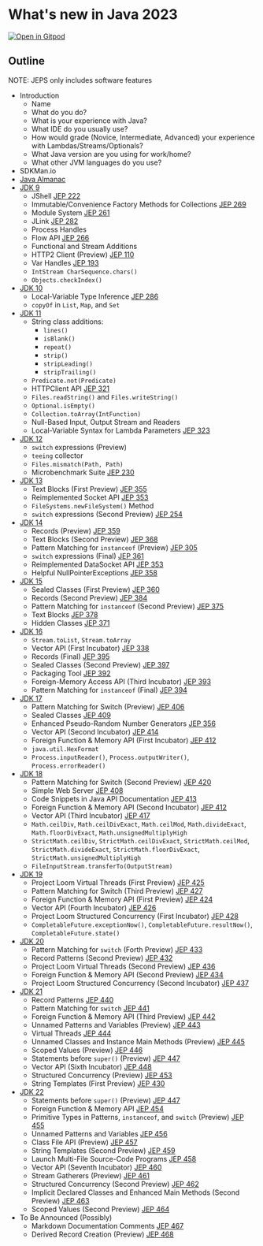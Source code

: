 # What's new in Java 2023

[![Open in Gitpod](https://gitpod.io/button/open-in-gitpod.svg)](https://gitpod.io/github.com/dhinojosa/whats-new-java)

## Outline

NOTE: JEPS only includes software features

* Introduction
    * Name
    * What do you do?
    * What is your experience with Java?
    * What IDE do you usually use?
    * How would grade (Novice, Intermediate, Advanced)
      your experience with Lambdas/Streams/Optionals?
    * What Java version are you using for work/home?
    * What other JVM languages do you use?
* SDKMan.io
* [Java Almanac](https://javaalmanac.io/)
* [JDK 9](https://docs.oracle.com/javase/9/docs/api/overview-summary.html)
    * JShell [JEP 222](https://openjdk.java.net/jeps/222)
    * Immutable/Convenience Factory Methods for Collections [JEP 269](https://openjdk.java.net/jeps/269)
    * Module System [JEP 261](https://openjdk.java.net/jeps/261)
    * JLink [JEP 282](https://openjdk.java.net/jeps/282)
    * Process Handles
    * Flow API [JEP 266](https://openjdk.java.net/jeps/266)
    * Functional and Stream Additions
    * HTTP2 Client (Preview) [JEP 110](https://openjdk.java.net/jeps/110)
    * Var Handles [JEP 193](https://openjdk.java.net/jeps/193)
    * `IntStream CharSequence.chars()`
    * `Objects.checkIndex()`
* [JDK 10](https://docs.oracle.com/javase/10/docs/api/overview-summary.html)
    * Local-Variable Type Inference [JEP 286](https://openjdk.java.net/jeps/286)
    * `copyOf` in `List`, `Map`, and `Set`
* [JDK 11](https://docs.oracle.com/en/java/javase/11/docs/api/index.html)
    * String class additions:
        * `lines()`
        * `isBlank()`
        * `repeat()`
        * `strip()`
        * `stripLeading()`
        * `stripTrailing()`
    * `Predicate.not(Predicate)`
    * HTTPClient API [JEP 321](https://openjdk.java.net/jeps/321)
    * `Files.readString()` and `Files.writeString()`
    * `Optional.isEmpty()`
    * `Collection.toArray(IntFunction)`
    * Null-Based Input, Output Stream and Readers
    * Local-Variable Syntax for Lambda Parameters [JEP 323](https://openjdk.org/jeps/323)
* [JDK 12](https://docs.oracle.com/en/java/javase/12/docs/api/)
    * `switch` expressions (Preview)
    * `teeing` collector
    * `Files.mismatch(Path, Path)`
    * Microbenchmark Suite [JEP 230](https://openjdk.java.net/jeps/230)
* [JDK 13](https://docs.oracle.com/en/java/javase/13/docs/api/)
    * Text Blocks (First Preview) [JEP 355](https://openjdk.java.net/jeps/355)
    * Reimplemented Socket API [JEP 353](https://openjdk.java.net/jeps/353)
    * `FileSystems.newFileSystem()` Method
    * `switch` expressions (Second Preview) [JEP 254](https://openjdk.java.net/jeps/354)
* [JDK 14](https://docs.oracle.com/en/java/javase/14/docs/api/)
    * Records (Preview) [JEP 359](https://openjdk.java.net/jeps/359)
    * Text Blocks (Second Preview) [JEP 368](https://openjdk.java.net/jeps/368)
    * Pattern Matching for `instanceof` (Preview) [JEP 305](https://openjdk.java.net/jeps/305)
    * `switch` expressions (Final) [JEP 361](https://openjdk.java.net/jeps/361)
    * Reimplemented DataSocket API [JEP 353](https://openjdk.java.net/jeps/353)
    * Helpful NullPointerExceptions [JEP 358](https://openjdk.java.net/jeps/358)
* [JDK 15](https://docs.oracle.com/en/java/javase/15/docs/api/)
    * Sealed Classes (First Preview) [JEP 360](https://openjdk.java.net/jeps/360)
    * Records (Second Preview) [JEP 384](https://openjdk.java.net/jeps/384)
    * Pattern Matching for `instanceof` (Second Preview) [JEP 375](https://openjdk.java.net/jeps/375)
    * Text Blocks [JEP 378](https://openjdk.java.net/jeps/378)
    * Hidden Classes [JEP 371](https://openjdk.java.net/jeps/371)
* [JDK 16](https://docs.oracle.com/en/java/javase/16/docs/api/)
    * `Stream.toList`, `Stream.toArray`
    * Vector API (First Incubator) [JEP 338](https://openjdk.java.net/jeps/338)
    * Records (Final) [JEP 395](https://openjdk.java.net/jeps/395)
    * Sealed Classes (Second Preview) [JEP 397](https://openjdk.java.net/jeps/397)
    * Packaging Tool [JEP 392](https://openjdk.java.net/jeps/392)
    * Foreign-Memory Access API (Third Incubator) [JEP 393](https://openjdk.java.net/jeps/393)
    * Pattern Matching for `instanceof` (Final) [JEP 394](https://openjdk.java.net/jeps/394)
* [JDK 17](https://docs.oracle.com/en/java/javase/17/docs/api/)
    * Pattern Matching for Switch (Preview) [JEP 406](https://openjdk.java.net/jeps/409)
    * Sealed Classes [JEP 409](https://openjdk.java.net/jeps/409)
    * Enhanced Pseudo-Random Number Generators [JEP 356](https://openjdk.java.net/jeps/356)
    * Vector API (Second Incubator) [JEP 414](https://openjdk.java.net/jeps/414)
    * Foreign Function & Memory API (First Incubator) [JEP 412](https://openjdk.java.net/jeps/412)
    * `java.util.HexFormat`
    * `Process.inputReader()`, `Process.outputWriter()`, `Process.errorReader()`
* [JDK 18](https://docs.oracle.com/en/java/javase/18/docs/api/)
    * Pattern Matching for Switch (Second Preview) [JEP 420](https://openjdk.java.net/jeps/420)
    * Simple Web Server [JEP 408](https://openjdk.java.net/jeps/408)
    * Code Snippets in Java API Documentation [JEP 413](https://openjdk.java.net/jeps/413)
    * Foreign Function & Memory API (Second Incubator) [JEP 412](https://openjdk.java.net/jeps/419)
    * Vector API (Third Incubator) [JEP 417](https://openjdk.java.net/jeps/417)
    * `Math.ceilDiv`, `Math.ceilDivExact`, `Math.ceilMod`, `Math.divideExact`, `Math.floorDivExact`, `Math.unsignedMultiplyHigh`
    * `StrictMath.ceilDiv`, `StrictMath.ceilDivExact`, `StrictMath.ceilMod`, `StrictMath.divideExact`, `StrictMath.floorDivExact`, `StrictMath.unsignedMultiplyHigh`
    * `FileInputStream.transferTo(OutputStream)`
* [JDK 19](https://docs.oracle.com/en/java/javase/19/docs/api/)
    * Project Loom Virtual Threads (First Preview) [JEP 425](https://openjdk.java.net/jeps/425)
    * Pattern Matching for Switch (Third Preview) [JEP 427](https://openjdk.java.net/jeps/427)
    * Foreign Function & Memory API (First Preview) [JEP 424](https://openjdk.java.net/jeps/424)
    * Vector API (Fourth Incubator) [JEP 426](https://openjdk.java.net/jeps/426)
    * Project Loom Structured Concurrency (First Incubator) [JEP 428](https://openjdk.java.net/jeps/428)
    * `CompletableFuture.exceptionNow()`, `CompletableFuture.resultNow()`, `CompletableFuture.state()`
* [JDK 20](https://docs.oracle.com/en/java/javase/20/docs/api/)
    * Pattern Matching for `switch` (Forth Preview) [JEP 433](https://openjdk.java.net/jeps/433)
    * Record Patterns (Second Preview)  [JEP 432](https://openjdk.java.net/jeps/432)
    * Project Loom Virtual Threads (Second Preview) [JEP 436](https://openjdk.java.net/jeps/436)
    * Foreign Function & Memory API (Second Preview) [JEP 434](https://openjdk.java.net/jeps/434)
    * Project Loom Structured Concurrency (Second Incubator) [JEP 437](https://openjdk.java.net/jeps/437)
* [JDK 21](https://docs.oracle.com/en/java/javase/21/docs/api/)
    * Record Patterns [JEP 440](https://openjdk.org/jeps/440)
    * Pattern Matching for `switch` [JEP 441](https://openjdk.org/jeps/441)
    * Foreign Function & Memory API (Third Preview) [JEP 442](https://openjdk.org/jeps/442)
    * Unnamed Patterns and Variables (Preview) [JEP 443](https://openjdk.org/jeps/443)
    * Virtual Threads [JEP 444](https://openjdk.org/jeps/444)
    * Unnamed Classes and Instance Main Methods (Preview) [JEP 445](https://openjdk.org/jeps/445)
    * Scoped Values (Preview) [JEP 446](https://openjdk.org/jeps/446)
    * Statements before `super()` (Preview) [JEP 447](https://openjdk.org/jeps/447)
    * Vector API (Sixth Incubator) [JEP 448](https://openjdk.org/jeps/448)
    * Structured Concurrency (Preview) [JEP 453](https://openjdk.org/jeps/453)
    * String Templates (First Preview) [JEP 430](https://openjdk.java.net/jeps/430)
* [JDK 22](https://download.java.net/java/early_access/jdk22/docs/api/)
    * Statements before `super()` (Preview) [JEP 447](https://openjdk.org/jeps/447)
    * Foreign Function & Memory API [JEP 454](https://openjdk.org/jeps/454)
    * Primitive Types in Patterns, `instanceof`, and `switch` (Preview) [JEP 455](https://openjdk.org/jeps/455)
    * Unnamed Patterns and Variables [JEP 456](https://openjdk.org/jeps/456)
    * Class File API (Preview) [JEP 457](https://openjdk.org/jeps/457)
    * String Templates (Second Preview) [JEP 459](https://openjdk.org/jeps/459)
    * Launch Multi-File Source-Code Programs [JEP 458](https://openjdk.org/jeps/458)
    * Vector API (Seventh Incubator) [JEP 460](https://openjdk.org/jeps/460)
    * Stream Gatherers (Preview) [JEP 461](https://openjdk.org/jeps/461)
    * Structured Concurrency (Second Preview) [JEP 462](https://openjdk.org/jeps/462)
    * Implicit Declared Classes and Enhanced Main Methods (Second Preview) [JEP 463](https://openjdk.org/jeps/463)
    * Scoped Values (Second Preview) [JEP 464](https://openjdk.org/jeps/464)
* To Be Announced (Possibly)
    * Markdown Documentation Comments [JEP 467](https://openjdk.org/jeps/467)
    * Derived Record Creation (Preview) [JEP 468](https://openjdk.org/jeps/468)


